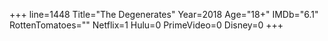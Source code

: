 +++
line=1448
Title="The Degenerates"
Year=2018
Age="18+"
IMDb="6.1"
RottenTomatoes=""
Netflix=1
Hulu=0
PrimeVideo=0
Disney=0
+++

